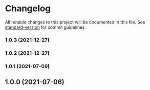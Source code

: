 # Changelog

All notable changes to this project will be documented in this file. See [standard-version](https://github.com/conventional-changelog/standard-version) for commit guidelines.

### 1.0.3 (2021-12-27)

### 1.0.2 (2021-12-27)

### 1.0.1 (2021-07-09)

## 1.0.0 (2021-07-06)
